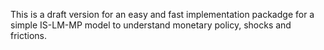 This is a draft version for an easy and fast implementation packadge for a simple IS-LM-MP model to understand monetary policy, shocks and frictions.
